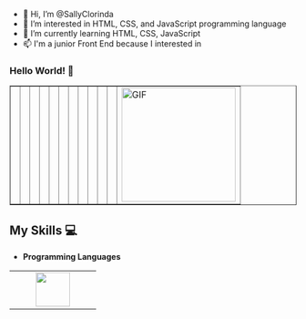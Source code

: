 - 👋 Hi, I’m @SallyClorinda
- 👀 I’m interested in HTML, CSS, and JavaScript programming language 
- 🌱 I’m currently learning HTML, CSS, JavaScript
- 📫 I'm a junior Front End because I interested in

<!---
SallyClorinda/SallyClorinda is a ✨ special ✨ repository because its `README.md` (this file) appears on your GitHub profile.
You can click the Preview link to take a look at your changes.
--->



   ###   Hello World! :yellow_heart:
<table border="none">
<tbody>
<tr>
<td></td>
   <td></td>
   <td></td>
   <td></td>
   <td></td>
   <td></td>
   <td></td>
   <td></td>
   <td></td>
   <td></td>
   <td></td>
<td><img alt="GIF" src="https://i.pinimg.com/originals/9e/a7/2e/9ea72ef078139ced289852e8a4ea0c5c.gif" width = 200/></td>

</tr>
</tbody>
</table>
   


## My Skills :computer:

- **Programming Languages**
<table>
<tbody>
<tr>
 <td align="center" width="50%">
 <img height=60px src="https://www.vectorlogo.zone/logos/python/python-ar21.svg"> 
 </td>
</tr>

</tbody>
</table>


